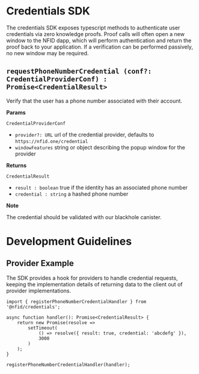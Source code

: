 # Credentials SDK

The credentials SDK exposes typescript methods to authenticate user credentials via zero knowledge proofs. Proof calls will often open a new window to the NFID dapp, which will perform authentication and return the proof back to your application. If a verification can be performed passively, no new window may be required.

## `requestPhoneNumberCredential (conf?: CredentialProviderConf) : Promise<CredentialResult>`

Verify that the user has a phone number associated with their account.

**Params**

`CredentialProviderConf`

-   `provider?: URL` url of the credential provider, defaults to `https://nfid.one/credential`
-   `windowFeatures` string or object describing the popup window for the provider

**Returns**

`CredentialResult`

-   `result : boolean` true if the identity has an associated phone number
-   `credential : string` a hashed phone number

**Note**

The credential should be validated with our blackhole canister.

# Development Guidelines

## Provider Example

The SDK provides a hook for providers to handle credential requests, keeping the implementation details of returning data to the client out of provider implementations.

```
import { registerPhoneNumberCredentialHandler } from '@nfid/credentials';

async function handler(): Promise<CredentialResult> {
    return new Promise(resolve =>
        setTimeout(
            () => resolve({ result: true, credential: 'abcdefg' }),
            3000
        )
    );
}

registerPhoneNumberCredentialHandler(handler);
```
